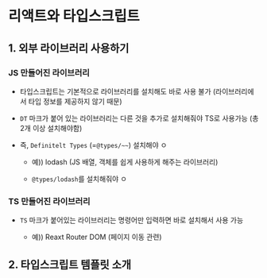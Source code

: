 # 리액트와 타입스크립트

## 1. 외부 라이브러리 사용하기

### JS 만들어진 라이브러리

- 타입스크립트는 기본적으로 라이브러리를 설치해도 바로 사용 불가 (라이브러리에서 타입 정보를 제공하지 않기 때문)

- `DT` 마크가 붙어 있는 라이브러리는 다른 것을 추가로 설치해줘야 TS로 사용가능 (총 2개 이상 설치해야함)

- 즉, `Definitelt Types` (=`@types/~~`) 설치해야 ㅇ

  - 예)) lodash (JS 배열, 객체를 쉽게 사용하게 해주는 라이브러리)

  - `@types/lodash`를 설치해줘야 ㅇ

### TS 만들어진 라이브러리

- `TS` 마크가 붙어있는 라이브러리는 명령어만 입력하면 바로 설치해서 사용 가능

  - 예)) Reaxt Router DOM (페이지 이동 관련)



## 2. 타입스크립트 템플릿 소개

